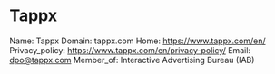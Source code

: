 
# Tappx

Name: Tappx
Domain: tappx.com
Home: https://www.tappx.com/en/
Privacy_policy: https://www.tappx.com/en/privacy-policy/
Email: dpo@tappx.com
Member_of: Interactive Advertising Bureau (IAB)

